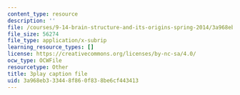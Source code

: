 ```yaml
---
content_type: resource
description: ''
file: /courses/9-14-brain-structure-and-its-origins-spring-2014/3a968eb333448f860f838be6cf443413_555121.srt
file_size: 56274
file_type: application/x-subrip
learning_resource_types: []
license: https://creativecommons.org/licenses/by-nc-sa/4.0/
ocw_type: OCWFile
resourcetype: Other
title: 3play caption file
uid: 3a968eb3-3344-8f86-0f83-8be6cf443413
---
```

